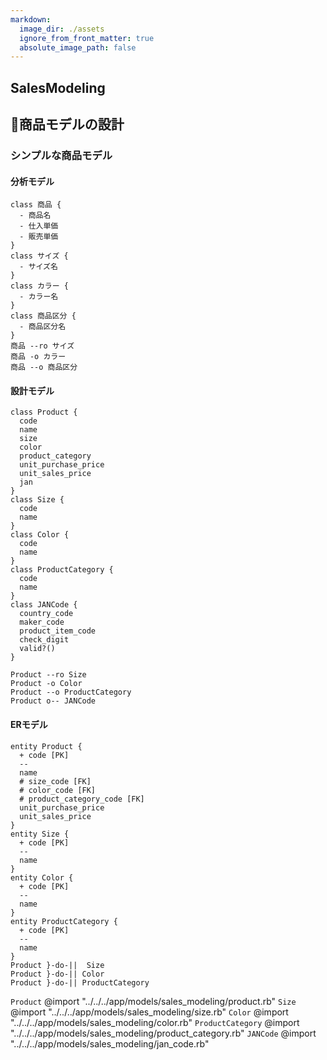 ```yaml
---
markdown:
  image_dir: ./assets
  ignore_from_front_matter: true
  absolute_image_path: false
---
```


SalesModeling
---
## 商品モデルの設計
### シンプルな商品モデル
#### 分析モデル
```puml
class 商品 {
  - 商品名
  - 仕入単価
  - 販売単価
}
class サイズ {
  - サイズ名
}
class カラー {
  - カラー名
}
class 商品区分 {
  - 商品区分名
}
商品 --ro サイズ
商品 -o カラー
商品 --o 商品区分
```
#### 設計モデル
```puml
class Product {
  code
  name
  size
  color
  product_category
  unit_purchase_price
  unit_sales_price
  jan
}
class Size {
  code
  name
}
class Color {
  code
  name
}
class ProductCategory {
  code
  name
}
class JANCode {
  country_code
  maker_code
  product_item_code
  check_digit
  valid?()
}

Product --ro Size
Product -o Color
Product --o ProductCategory
Product o-- JANCode
```
#### ERモデル
```puml
entity Product {
  + code [PK]
  --
  name
  # size_code [FK]
  # color_code [FK]
  # product_category_code [FK]
  unit_purchase_price
  unit_sales_price
}
entity Size {
  + code [PK]
  --
  name
}
entity Color {
  + code [PK]
  --
  name
}
entity ProductCategory {
  + code [PK]
  --
  name
}
Product }-do-||  Size
Product }-do-|| Color
Product }-do-|| ProductCategory
```
`Product`
@import "../../../app/models/sales_modeling/product.rb"
`Size`
@import "../../../app/models/sales_modeling/size.rb"
`Color`
@import "../../../app/models/sales_modeling/color.rb"
`ProductCategory`
@import "../../../app/models/sales_modeling/product_category.rb"
`JANCode`
@import "../../../app/models/sales_modeling/jan_code.rb"
